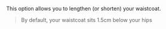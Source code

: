 
This option allows you to lengthen (or shorten) your waistcoat.

> By default, your waistcoat sits 1.5cm below your hips
